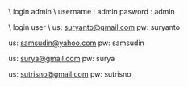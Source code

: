 \\ login admin \\
username : admin
pasword : admin

\\ login user \\
us:	suryanto@gmail.com
pw: suryanto

us:	samsudin@yahoo.com
pw:	samsudin

us: surya@gmail.com
pw: surya

us: sutrisno@gmail.com
pw: sutrisno

